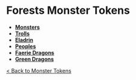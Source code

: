 # Forests Monster Tokens
- **[Monsters](https://github.com/acodcha/DnD5e/tree/main/tokens/monsters/forests/monsters)**
- **[Trolls](https://github.com/acodcha/DnD5e/tree/main/tokens/monsters/forests/trolls)**
- **[Eladrin](https://github.com/acodcha/DnD5e/tree/main/tokens/monsters/forests/eladrin)**
- **[Peoples](https://github.com/acodcha/DnD5e/tree/main/tokens/monsters/forests/peoples)**
- **[Faerie Dragons](https://github.com/acodcha/DnD5e/tree/main/tokens/monsters/forests/dragons_faerie)**
- **[Green Dragons](https://github.com/acodcha/DnD5e/tree/main/tokens/monsters/forests/dragons_green)**

[< Back to Monster Tokens](../README.md#monster-tokens)
